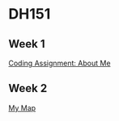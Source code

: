 # DH151

## Week 1

[Coding Assignment: About Me](Week%201/aboutme.html)

## Week 2

[My Map](Week%202/index.html)